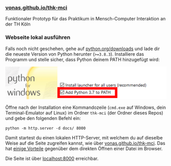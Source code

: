 ### [vonas.github.io/thk-mci](https://vonas.github.io/thk-mci/)
Funktionaler Prototyp für das Praktikum in Mensch-Computer Interaktion an der TH Köln

### Webseite lokal ausführen
Falls noch nicht geschehen, gehe auf [python.org/downloads](https://www.python.org/downloads/) und lade dir die neueste Version von Python herunter (`>=3.8.3`). Installiere das Programm und stelle sicher, dass Python deinem PATH hinzugefügt wird:

![Füge Python deinem PATH hinzu](images/add-python-to-path.png)

Öffne nach der Installation eine Kommandozeile (`cmd.exe` auf Windows, dein Terminal-Emulator auf Linux) im Ordner `thk-mci` (der Ordner dieses Repos) und gebe den folgenden Befehl ein:

```
python -m http.server -d docs/ 8000
```

Damit startest du einen lokalen HTTP-Server, mit welchem du auf dieselbe Weise auf die Seite zugreifen kannst, wie über [vonas.github.io/thk-mci](https://vonas.github.io/thk-mci/). Das hat [einige Vorteile](https://developer.mozilla.org/en-US/docs/Learn/Common_questions/set_up_a_local_testing_server#The_problem_with_testing_local_files) gegenüber dem direkten Öffnen einer Datei im Browser.

Die Seite ist über [localhost:8000](http://localhost:8000/) erreichbar.
